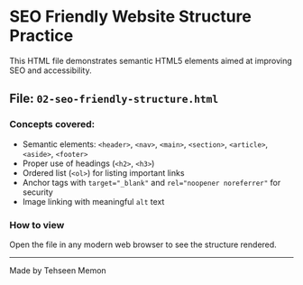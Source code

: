 # SEO Friendly Website Structure Practice

This HTML file demonstrates semantic HTML5 elements aimed at improving SEO and accessibility.

## File: `02-seo-friendly-structure.html`

### Concepts covered:

- Semantic elements: `<header>`, `<nav>`, `<main>`, `<section>`, `<article>`, `<aside>`, `<footer>`
- Proper use of headings (`<h2>`, `<h3>`)
- Ordered list (`<ol>`) for listing important links
- Anchor tags with `target="_blank"` and `rel="noopener noreferrer"` for security
- Image linking with meaningful `alt` text

### How to view

Open the file in any modern web browser to see the structure rendered.

---

Made by Tehseen Memon
